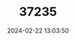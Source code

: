 ---
title: "37235"
category: "Myristica guillauminiana"
draft: false
date: 2024-02-22 13:03:50
languages:
  Uncoded languages: ["Darag Towlo"]
---